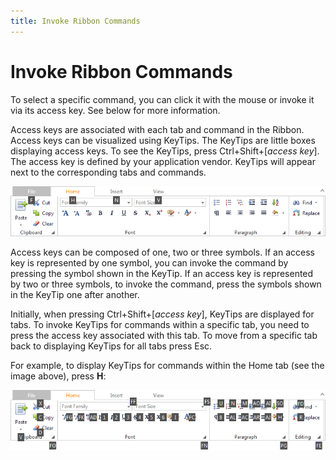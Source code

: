 ```yaml
---
title: Invoke Ribbon Commands
---
```

# Invoke Ribbon Commands
To select a specific command, you can click it with the mouse or invoke it via its access key. See below for more information.

Access keys are associated with each tab and command in the Ribbon. Access keys can be visualized using KeyTips. The KeyTips are little boxes displaying access keys. To see the KeyTips, press Ctrl+Shift+[_access key_]. The access key is defined by your application vendor. KeyTips will appear next to the corresponding tabs and commands.

![ASPxRibbon_KeyboardSupport_Tabs](../../images/img11361.png)

Access keys can be composed of one, two or three symbols. 
If an access key is represented by one symbol, you can invoke the command by pressing the symbol shown in the KeyTip. 
If an access key is represented by two or three symbols, to invoke the command, press the symbols shown in the KeyTip one after another.

Initially, when pressing Ctrl+Shift+[_access key_], KeyTips are displayed for tabs.
To invoke KeyTips for commands within a specific tab, you need to press the access key associated with this tab.
To move from a specific tab back to displaying KeyTips for all tabs press Esc.

For example, to display KeyTips for commands within the Home tab (see the image above), press **H**:

![ASPxRibbon_KeyboardSupport](../../images/img11382.png)